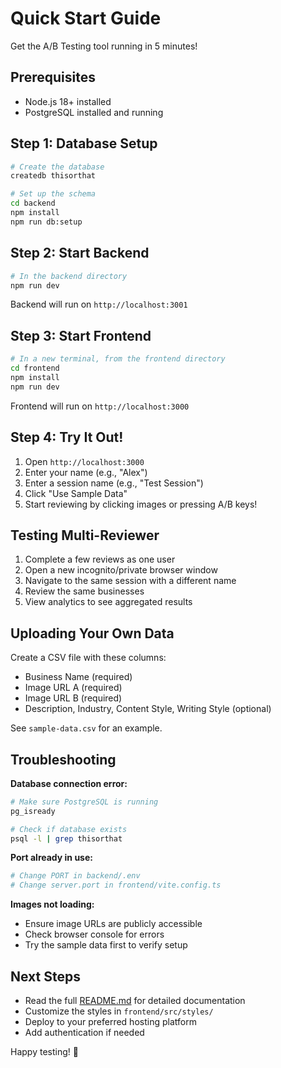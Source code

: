 # Quick Start Guide

Get the A/B Testing tool running in 5 minutes!

## Prerequisites

- Node.js 18+ installed
- PostgreSQL installed and running

## Step 1: Database Setup

```bash
# Create the database
createdb thisorthat

# Set up the schema
cd backend
npm install
npm run db:setup
```

## Step 2: Start Backend

```bash
# In the backend directory
npm run dev
```

Backend will run on `http://localhost:3001`

## Step 3: Start Frontend

```bash
# In a new terminal, from the frontend directory
cd frontend
npm install
npm run dev
```

Frontend will run on `http://localhost:3000`

## Step 4: Try It Out!

1. Open `http://localhost:3000`
2. Enter your name (e.g., "Alex")
3. Enter a session name (e.g., "Test Session")
4. Click "Use Sample Data"
5. Start reviewing by clicking images or pressing A/B keys!

## Testing Multi-Reviewer

1. Complete a few reviews as one user
2. Open a new incognito/private browser window
3. Navigate to the same session with a different name
4. Review the same businesses
5. View analytics to see aggregated results

## Uploading Your Own Data

Create a CSV file with these columns:
- Business Name (required)
- Image URL A (required)
- Image URL B (required)
- Description, Industry, Content Style, Writing Style (optional)

See `sample-data.csv` for an example.

## Troubleshooting

**Database connection error:**
```bash
# Make sure PostgreSQL is running
pg_isready

# Check if database exists
psql -l | grep thisorthat
```

**Port already in use:**
```bash
# Change PORT in backend/.env
# Change server.port in frontend/vite.config.ts
```

**Images not loading:**
- Ensure image URLs are publicly accessible
- Check browser console for errors
- Try the sample data first to verify setup

## Next Steps

- Read the full [README.md](README.md) for detailed documentation
- Customize the styles in `frontend/src/styles/`
- Deploy to your preferred hosting platform
- Add authentication if needed

Happy testing! 🎉

